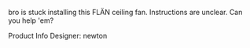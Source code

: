 bro is stuck installing this FLÄN ceiling fan. Instructions are unclear. Can you help 'em?

Product Info
Designer: newton
